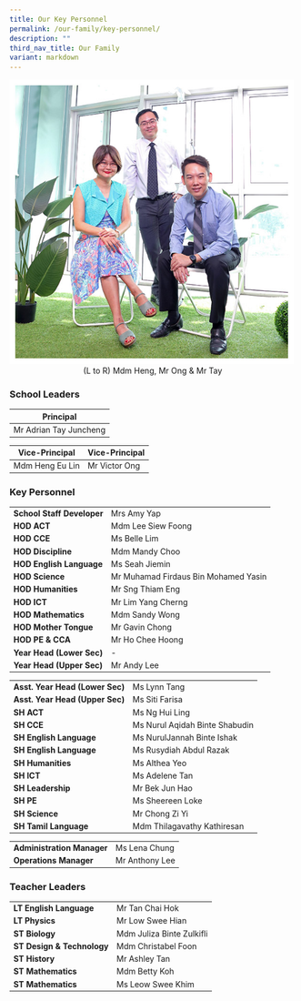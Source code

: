 ```yaml
---
title: Our Key Personnel
permalink: /our-family/key-personnel/
description: ""
third_nav_title: Our Family
variant: markdown
---
```

<img src="/images/Our%20Family/chr_school_leaders.jpg" style="width:500px">
<div align="center">(L to R) Mdm Heng, Mr Ong &amp; Mr Tay</div>

### School Leaders

| **Principal** |
| -------- | 
| Mr Adrian Tay Juncheng|

| **Vice-Principal** |**Vice-Principal** |
| -------- | -------- | 
| Mdm Heng Eu Lin |Mr Victor Ong |



### Key Personnel

| | |
| -------- | -------- |
| **School Staff Developer**    | Mrs Amy Yap    |
| **HOD ACT**    | Mdm Lee Siew Foong  |
| **HOD CCE**    | Ms Belle Lim   |
| **HOD Discipline**    | Mdm Mandy Choo   |
| **HOD English Language**    | Ms Seah Jiemin   |
| **HOD Science**    | Mr Muhamad Firdaus Bin Mohamed Yasin   |
| **HOD Humanities**    | Mr Sng Thiam Eng   |
| **HOD ICT**    | Mr Lim Yang Cherng   |
| **HOD Mathematics**    | Mdm Sandy Wong   |
| **HOD Mother Tongue**    | Mr Gavin Chong   |
| **HOD PE &amp; CCA**    | Mr Ho Chee Hoong   |
| **Year Head (Lower Sec)**    | -   |
| **Year Head (Upper Sec)**    | Mr Andy Lee  |


| | |
| -------- | -------- |
| **Asst. Year Head (Lower Sec)**    | Ms Lynn Tang    |
| **Asst. Year Head (Upper Sec)**    | Ms Siti Farisa    |
| **SH ACT**    | Ms Ng Hui Ling   |
| **SH CCE**    | Ms Nurul Aqidah Binte Shabudin  |
| **SH English Language**    | Ms NurulJannah Binte Ishak   |
| **SH English Language**    | Ms Rusydiah Abdul Razak    |
| **SH Humanities**    | Ms Althea Yeo   |
| **SH ICT**    | Ms Adelene Tan   |
| **SH Leadership**    | Mr Bek Jun Hao |
| **SH PE**    | Ms Sheereen Loke   |
| **SH Science**    | Mr Chong Zi Yi   |
| **SH Tamil Language**    | Mdm Thilagavathy Kathiresan   |

| | |
| -------- | -------- |
| **Administration Manager**    | Ms Lena Chung    |
| **Operations Manager**    | Mr Anthony Lee   |

### Teacher Leaders

| | |
| -------- | -------- |
| **LT English Language**| Mr Tan Chai Hok|
| **LT Physics**| Mr Low Swee Hian|
| **ST Biology**| Mdm Juliza Binte Zulkifli| 
| **ST Design &amp; Technology**| Mdm Christabel Foon|
| **ST History**| Mr Ashley Tan|
| **ST Mathematics**| Mdm Betty Koh|
| **ST Mathematics**| Ms Leow Swee Khim|